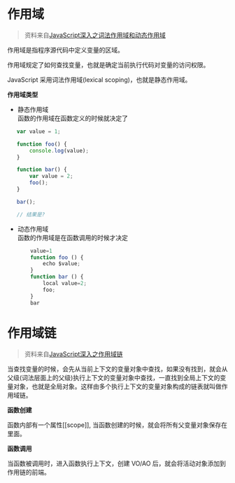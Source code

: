 # 作用域

  > 资料来自[JavaScript深入之词法作用域和动态作用域](https://github.com/mqyqingfeng/Blog/issues/3)

  作用域是指程序源代码中定义变量的区域。

  作用域规定了如何查找变量，也就是确定当前执行代码对变量的访问权限。

  JavaScript 采用词法作用域(lexical scoping)，也就是静态作用域。
  
  **作用域类型**    
  - 静态作用域   
    函数的作用域在函数定义的时候就决定了
   ```javascript
      var value = 1;

      function foo() {
          console.log(value);
      }

      function bar() {
          var value = 2;
          foo();
      }

      bar();

      // 结果是?
   ```
  - 动态作用域    
    函数的作用域是在函数调用的时候才决定    
    
    ```javascript
        value=1
        function foo () {
            echo $value;
        }
        function bar () {
            local value=2;
            foo;
        }
        bar
    ```
# 作用域链

  > 资料来自[JavaScript深入之作用域链](https://github.com/mqyqingfeng/Blog/issues/6)
  
  当查找变量的时候，会先从当前上下文的变量对象中查找，如果没有找到，就会从父级(词法层面上的父级)执行上下文的变量对象中查找，一直找到全局上下文的变量对象，也就是全局对象。这样由多个执行上下文的变量对象构成的链表就叫做作用域链。

 **函数创建**
 
  函数内部有一个属性[[scope]], 当函数创建的时候，就会将所有父变量对象保存在里面。
  
  **函数调用**
  
  当函数被调用时，进入函数执行上下文，创建 VO/AO 后，就会将活动对象添加到作用链的前端。



